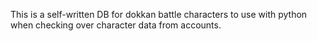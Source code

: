 This is a self-written DB for dokkan battle characters to use with python when checking over character data from accounts.
